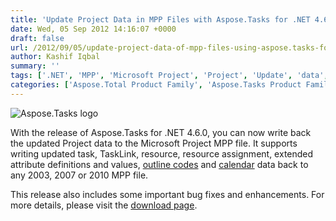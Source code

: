 ```yaml
---
title: 'Update Project Data in MPP Files with Aspose.Tasks for .NET 4.6'
date: Wed, 05 Sep 2012 14:16:07 +0000
draft: false
url: /2012/09/05/update-project-data-of-mpp-files-using-aspose.tasks-for-.net/
author: Kashif Iqbal
summary: ''
tags: ['.NET', 'MPP', 'Microsoft Project', 'Project', 'Update', 'data', 'product release']
categories: ['Aspose.Total Product Family', 'Aspose.Tasks Product Family']
---
```


![Aspose.Tasks logo][1]

With the release of Aspose.Tasks for .NET 4.6.0, you can now write back the updated Project data to the Microsoft Project MPP file. It supports writing updated task, TaskLink, resource, resource assignment, extended attribute definitions and values, [outline codes][2] and [calendar][3] data back to any 2003, 2007 or 2010 MPP file.

This release also includes some important bug fixes and enhancements. For more details, please visit the [download page][4].




[1]: http://www.aspose.com/Images/aspose.tasks-logo2.jpg
[2]: https://downloads.aspose.com/
[3]: https://blog.aspose.com/
[4]: http://www.aspose.com/community/files/51/.net-components/aspose.tasks-for-.net/category1112.aspx




